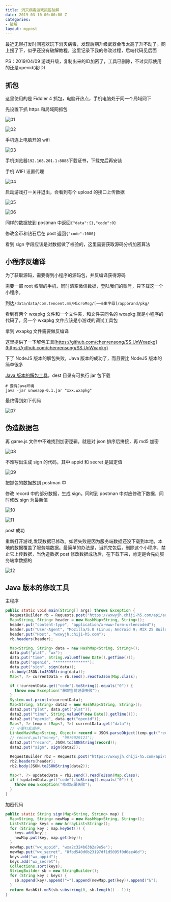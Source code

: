 ```yaml
---
title: 消灭病毒游戏抓包破解
date: 2019-03-10 00:00:00 Z
categories:
- 破解
layout: mypost
---
```


最近无聊打发时间喜欢玩下消灭病毒，发现后期升级武器金币太高了升不动了。网上搜了下，似乎还没有破解教程，这里记录下我的修改过程，后端代码见后面

PS：2019/04/09 游戏升级，复制出来的ID加密了，工具已删除，不过实际使用的还是openid(老ID)

## 抓包

这里使用的是 Fiddler 4 抓包，电脑开热点，手机电脑处于同一个局域网下

先设置下抓 https 和局域网抓包

![01](01.png)

![02](02.png)

手机连上电脑开的 wifi

![03](03.png)

手机浏览器`192.168.201.1:8888`下载证书，下载完后再安装

手机 WIFI 设置代理

![04](04.jpg)

启动游戏打一关并退出，会看到有个 upload 的接口上传数据

![05](05.png)

![06](06.png)

同样的数据放到 postman 中返回`{"data":{},"code":0}`

修改金币和钻石后在 post 返回`{"code":1000}`

看到 sign 字段应该是对数据做了校验的，这里需要获取源码分析加密算法

## 小程序反编译

为了获取源码，需要得到小程序的源码包，并反编译获得源码

需要一部 root 权限的手机，同时清空微信数据，登陆我们的账号，只下载这一个小程序。

到达`/data/data/com.tencent.mm/MicroMsg/[一长串字母]/appbrand/pkg/`

看到有两个 wxapkg 文件和一个文件夹，和文件夹同名的 wxapkg 就是小程序的代码了，另一个 wxapkg 文件应该是小游戏的调试工具包

拿到 wxapkg 文件需要做反编译

这里提供了一下解包工具[https://github.com/chenrensong/SS.UnWxapkg](https://github.com/chenrensong/SS.UnWxapkg)

下了 NodeJS 版本的解包失败，Java 版本的成功了，而且要比 NodeJS 版本的简单很多

[Java 版本的解包工具](https://github.com/moqi2011/unweapp)，dest 目录有可执行 jar 包下载

```
# 要有Java环境
java -jar unweapp-0.1.jar "xxx.wxapkg"
```

最终得到如下代码

![07](07.png)

## 伪造数据包

再 game.js 文件中不难找到加密逻辑。就是对 json 排序后拼接，再 md5 加密

![08](08.png)

不难写出生成 sign 的代码，其中 appid 和 secret 是固定值

![09](09.png)

把抓包的数据放到 postman 中

修改 record 中的部分数据，生成 sign。同时到 postman 中对应修改下数据，同时修改 sign 为最新值

![10](10.png)

![11](11.png)

post 成功

重新打开游戏,发现数据已修改。如若失败是因为服务端数据还没下载到本地，本地的数据覆盖了服务端数据。最简单的办法是，当抓完包后，删除这个小程序，禁止它上传数据，当伪造数据 post 修改数据成功后，在下载下来，肯定是会先向服务端拿数据的

![12](12.jpg)

## Java 版本的修改工具

主程序

```java
public static void main(String[] args) throws Exception {
  RequestBuilder rb = Requests.post("https://wxwyjh.chiji-h5.com/api/archive/get");
  Map<String, String> header = new HashMap<String, String>();
  header.put("content-type", "application/x-www-form-urlencoded");
  header.put("User-Agent", "Mozilla/5.0 (Linux; Android 9; MIX 2S Build/PKQ1.180729.001; wv) AppleWebKit/537.36 (KHTML, like Gecko) Version/4.0 Chrome/71.0.3578.99 Mobile Safari/537.36 MicroMessenger/7.0.3.1400(0x2700033B) Process/appbrand2 NetType/WIFI Language/zh_CN");
  header.put("Host", "wxwyjh.chiji-h5.com");
  rb.headers(header);

  Map<String, String> data = new HashMap<String, String>();
  data.put("plat", "wx");
  data.put("time", String.valueOf(new Date().getTime()));
  data.put("openid", "**************");
  data.put("sign", sign(data));
  rb.body(JSON.toJSONString(data));
  Map<?, ?> currentData = rb.send().readToJson(Map.class);

  if (!currentData.get("code").toString().equals("0")) {
    throw new Exception("获取当前记录失败");
  }
  System.out.println(currentData);
  Map<String, String> data2 = new HashMap<String, String>();
  data2.put("plat", data.get("plat"));
  data2.put("time", String.valueOf(new Date().getTime()));
  data2.put("openid", data.get("openid"));
  Map<?, ?> temp = (Map<?, ?>) currentData.get("data");
  // 不要打乱顺序，
  LinkedHashMap<String, Object> record = JSON.parseObject(temp.get("record").toString(), LinkedHashMap.class);
  // record.put("money", "9979029121");
  data2.put("record", JSON.toJSONString(record));
  data2.put("sign", sign(data2));

  RequestBuilder rb2 = Requests.post("https://wxwyjh.chiji-h5.com/api/archive/upload");
  rb2.headers(header);
  rb2.body(JSON.toJSONString(data2));

  Map<?, ?> updatedData = rb2.send().readToJson(Map.class);
  if (!updatedData.get("code").toString().equals("0")) {
    throw new Exception("修改记录失败");
  }
}
```

加密代码

```java
public static String sign(Map<String, String> map) {
  Map<String, String> newMap = new HashMap<String, String>();
  List<String> keys = new ArrayList<String>();
  for (String key : map.keySet()) {
    keys.add(key);
    newMap.put(key, map.get(key));
  }
  newMap.put("wx_appid", "wxa2c324b63b2a9e5e");
  newMap.put("wx_secret", "8fbd540d0b23197df1d5095f0d6ee46d");
  keys.add("wx_appid");
  keys.add("wx_secret");
  Collections.sort(keys);
  StringBuilder sb = new StringBuilder();
  for (String key : keys) {
    sb.append(key).append("=").append(newMap.get(key)).append("&");
  }
  return HashKit.md5(sb.substring(0, sb.length() - 1));
}
```
